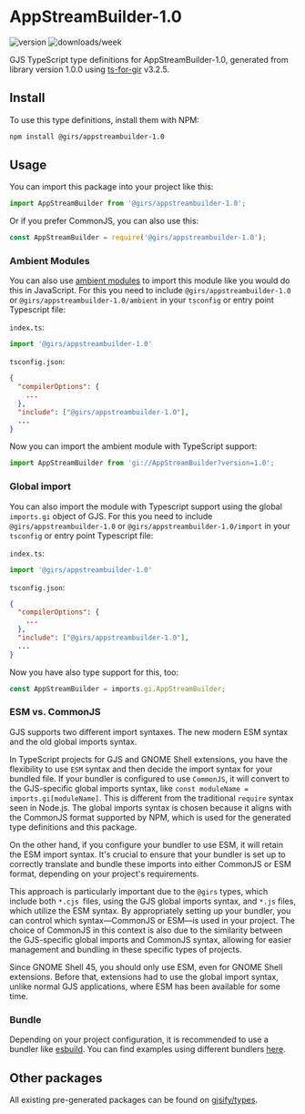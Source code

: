 
# AppStreamBuilder-1.0

![version](https://img.shields.io/npm/v/@girs/appstreambuilder-1.0)
![downloads/week](https://img.shields.io/npm/dw/@girs/appstreambuilder-1.0)


GJS TypeScript type definitions for AppStreamBuilder-1.0, generated from library version 1.0.0 using [ts-for-gir](https://github.com/gjsify/ts-for-gir) v3.2.5.


## Install

To use this type definitions, install them with NPM:
```bash
npm install @girs/appstreambuilder-1.0
```

## Usage

You can import this package into your project like this:
```ts
import AppStreamBuilder from '@girs/appstreambuilder-1.0';
```

Or if you prefer CommonJS, you can also use this:
```ts
const AppStreamBuilder = require('@girs/appstreambuilder-1.0');
```

### Ambient Modules

You can also use [ambient modules](https://github.com/gjsify/ts-for-gir/tree/main/packages/cli#ambient-modules) to import this module like you would do this in JavaScript.
For this you need to include `@girs/appstreambuilder-1.0` or `@girs/appstreambuilder-1.0/ambient` in your `tsconfig` or entry point Typescript file:

`index.ts`:
```ts
import '@girs/appstreambuilder-1.0'
```

`tsconfig.json`:
```json
{
  "compilerOptions": {
    ...
  },
  "include": ["@girs/appstreambuilder-1.0"],
  ...
}
```

Now you can import the ambient module with TypeScript support: 

```ts
import AppStreamBuilder from 'gi://AppStreamBuilder?version=1.0';
```

### Global import

You can also import the module with Typescript support using the global `imports.gi` object of GJS.
For this you need to include `@girs/appstreambuilder-1.0` or `@girs/appstreambuilder-1.0/import` in your `tsconfig` or entry point Typescript file:

`index.ts`:
```ts
import '@girs/appstreambuilder-1.0'
```

`tsconfig.json`:
```json
{
  "compilerOptions": {
    ...
  },
  "include": ["@girs/appstreambuilder-1.0"],
  ...
}
```

Now you have also type support for this, too:

```ts
const AppStreamBuilder = imports.gi.AppStreamBuilder;
```


### ESM vs. CommonJS

GJS supports two different import syntaxes. The new modern ESM syntax and the old global imports syntax.

In TypeScript projects for GJS and GNOME Shell extensions, you have the flexibility to use `ESM` syntax and then decide the import syntax for your bundled file. If your bundler is configured to use `CommonJS`, it will convert to the GJS-specific global imports syntax, like `const moduleName = imports.gi[moduleName]`. This is different from the traditional `require` syntax seen in Node.js. The global imports syntax is chosen because it aligns with the CommonJS format supported by NPM, which is used for the generated type definitions and this package.

On the other hand, if you configure your bundler to use ESM, it will retain the ESM import syntax. It's crucial to ensure that your bundler is set up to correctly translate and bundle these imports into either CommonJS or ESM format, depending on your project's requirements.

This approach is particularly important due to the `@girs` types, which include both `*.cjs `files, using the GJS global imports syntax, and `*.js` files, which utilize the ESM syntax. By appropriately setting up your bundler, you can control which syntax—CommonJS or ESM—is used in your project. The choice of CommonJS in this context is also due to the similarity between the GJS-specific global imports and CommonJS syntax, allowing for easier management and bundling in these specific types of projects.

Since GNOME Shell 45, you should only use ESM, even for GNOME Shell extensions. Before that, extensions had to use the global import syntax, unlike normal GJS applications, where ESM has been available for some time.

### Bundle

Depending on your project configuration, it is recommended to use a bundler like [esbuild](https://esbuild.github.io/). You can find examples using different bundlers [here](https://github.com/gjsify/ts-for-gir/tree/main/examples).

## Other packages

All existing pre-generated packages can be found on [gjsify/types](https://github.com/gjsify/types).

